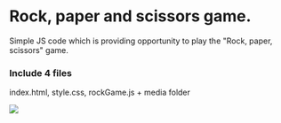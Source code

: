 # Rock, paper and scissors game.
Simple JS code which is providing opportunity to play the "Rock, paper, scissors" game.

### Include 4 files
index.html, style.css, rockGame.js + media folder

<img src=“https://github.com/wadewilsones/TheGame.github.io/blob/main/pics.jpg”> 
